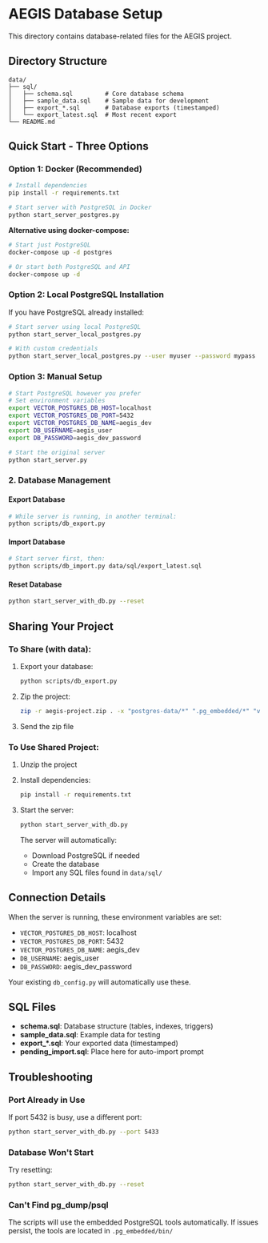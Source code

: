 # AEGIS Database Setup

This directory contains database-related files for the AEGIS project.

## Directory Structure

```
data/
├── sql/
│   ├── schema.sql         # Core database schema
│   ├── sample_data.sql    # Sample data for development
│   ├── export_*.sql       # Database exports (timestamped)
│   └── export_latest.sql  # Most recent export
└── README.md
```

## Quick Start - Three Options

### Option 1: Docker (Recommended)

```bash
# Install dependencies
pip install -r requirements.txt

# Start server with PostgreSQL in Docker
python start_server_postgres.py
```

**Alternative using docker-compose:**
```bash
# Start just PostgreSQL
docker-compose up -d postgres

# Or start both PostgreSQL and API
docker-compose up -d
```

### Option 2: Local PostgreSQL Installation

If you have PostgreSQL already installed:

```bash
# Start server using local PostgreSQL
python start_server_local_postgres.py

# With custom credentials
python start_server_local_postgres.py --user myuser --password mypass
```

### Option 3: Manual Setup

```bash
# Start PostgreSQL however you prefer
# Set environment variables
export VECTOR_POSTGRES_DB_HOST=localhost
export VECTOR_POSTGRES_DB_PORT=5432
export VECTOR_POSTGRES_DB_NAME=aegis_dev
export DB_USERNAME=aegis_user
export DB_PASSWORD=aegis_dev_password

# Start the original server
python start_server.py
```

### 2. Database Management

#### Export Database
```bash
# While server is running, in another terminal:
python scripts/db_export.py
```

#### Import Database
```bash
# Start server first, then:
python scripts/db_import.py data/sql/export_latest.sql
```

#### Reset Database
```bash
python start_server_with_db.py --reset
```

## Sharing Your Project

### To Share (with data):

1. Export your database:
   ```bash
   python scripts/db_export.py
   ```

2. Zip the project:
   ```bash
   zip -r aegis-project.zip . -x "postgres-data/*" ".pg_embedded/*" "venv/*" "*.pyc"
   ```

3. Send the zip file

### To Use Shared Project:

1. Unzip the project
2. Install dependencies:
   ```bash
   pip install -r requirements.txt
   ```

3. Start the server:
   ```bash
   python start_server_with_db.py
   ```
   
   The server will automatically:
   - Download PostgreSQL if needed
   - Create the database
   - Import any SQL files found in `data/sql/`

## Connection Details

When the server is running, these environment variables are set:
- `VECTOR_POSTGRES_DB_HOST`: localhost
- `VECTOR_POSTGRES_DB_PORT`: 5432
- `VECTOR_POSTGRES_DB_NAME`: aegis_dev
- `DB_USERNAME`: aegis_user
- `DB_PASSWORD`: aegis_dev_password

Your existing `db_config.py` will automatically use these.

## SQL Files

- **schema.sql**: Database structure (tables, indexes, triggers)
- **sample_data.sql**: Example data for testing
- **export_*.sql**: Your exported data (timestamped)
- **pending_import.sql**: Place here for auto-import prompt

## Troubleshooting

### Port Already in Use
If port 5432 is busy, use a different port:
```bash
python start_server_with_db.py --port 5433
```

### Database Won't Start
Try resetting:
```bash
python start_server_with_db.py --reset
```

### Can't Find pg_dump/psql
The scripts will use the embedded PostgreSQL tools automatically. If issues persist, the tools are located in `.pg_embedded/bin/`